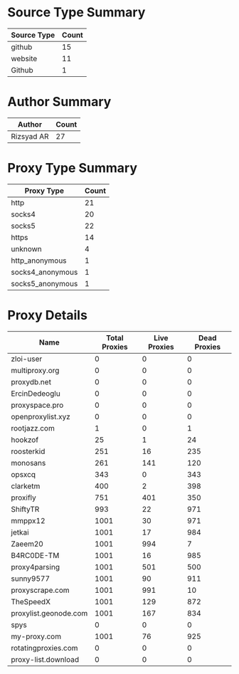 # Source Type Summary

| Source Type | Count |
|-------------|-------|
| github | 15 |
| website | 11 |
| Github | 1 |


# Author Summary

| Author | Count |
|--------|-------|
| Rizsyad AR | 27 |


# Proxy Type Summary

| Proxy Type | Count |
|------------|-------|
| http | 21 |
| socks4 | 20 |
| socks5 | 22 |
| https | 14 |
| unknown | 4 |
| http_anonymous | 1 |
| socks4_anonymous | 1 |
| socks5_anonymous | 1 |


# Proxy Details

| Name | Total Proxies | Live Proxies | Dead Proxies |
|------|---------------|--------------|---------------|
| zloi-user | 0 | 0 | 0 |
| multiproxy.org | 0 | 0 | 0 |
| proxydb.net | 0 | 0 | 0 |
| ErcinDedeoglu | 0 | 0 | 0 |
| proxyspace.pro | 0 | 0 | 0 |
| openproxylist.xyz | 0 | 0 | 0 |
| rootjazz.com | 1 | 0 | 1 |
| hookzof | 25 | 1 | 24 |
| roosterkid | 251 | 16 | 235 |
| monosans | 261 | 141 | 120 |
| opsxcq | 343 | 0 | 343 |
| clarketm | 400 | 2 | 398 |
| proxifly | 751 | 401 | 350 |
| ShiftyTR | 993 | 22 | 971 |
| mmppx12 | 1001 | 30 | 971 |
| jetkai | 1001 | 17 | 984 |
| Zaeem20 | 1001 | 994 | 7 |
| B4RC0DE-TM | 1001 | 16 | 985 |
| proxy4parsing | 1001 | 501 | 500 |
| sunny9577 | 1001 | 90 | 911 |
| proxyscrape.com | 1001 | 991 | 10 |
| TheSpeedX | 1001 | 129 | 872 |
| proxylist.geonode.com | 1001 | 167 | 834 |
| spys | 0 | 0 | 0 |
| my-proxy.com | 1001 | 76 | 925 |
| rotatingproxies.com | 0 | 0 | 0 |
| proxy-list.download | 0 | 0 | 0 |
